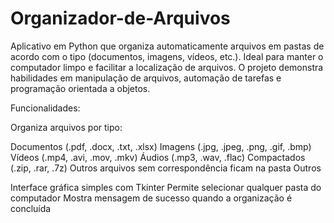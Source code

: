 # Organizador-de-Arquivos
Aplicativo em Python que organiza automaticamente arquivos em pastas de acordo com o tipo (documentos, imagens, vídeos, etc.). Ideal para manter o computador limpo e facilitar a localização de arquivos. O projeto demonstra habilidades em manipulação de arquivos, automação de tarefas e programação orientada a objetos.

Funcionalidades:

Organiza arquivos por tipo:

Documentos (.pdf, .docx, .txt, .xlsx)
Imagens (.jpg, .jpeg, .png, .gif, .bmp)
Vídeos (.mp4, .avi, .mov, .mkv)
Áudios (.mp3, .wav, .flac)
Compactados (.zip, .rar, .7z)
Outros arquivos sem correspondência ficam na pasta Outros

Interface gráfica simples com Tkinter
Permite selecionar qualquer pasta do computador
Mostra mensagem de sucesso quando a organização é concluída
